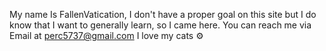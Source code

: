 My name Is FallenVatication, I don't have a proper goal on this site but I do know that I want to generally learn, so I came here. 
You can reach me via Email at perc5737@gmail.com
I love my cats ⚙️
